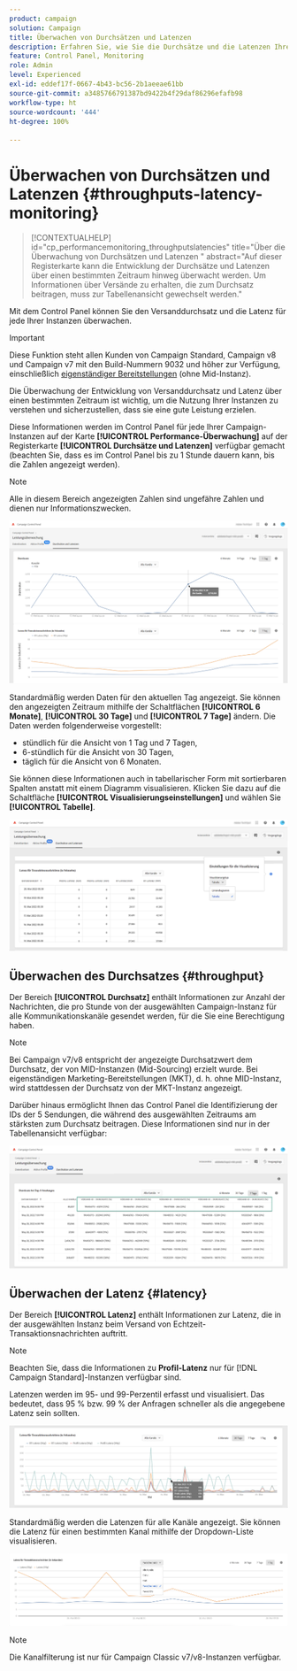 ```yaml
---
product: campaign
solution: Campaign
title: Überwachen von Durchsätzen und Latenzen
description: Erfahren Sie, wie Sie die Durchsätze und die Latenzen Ihrer Campaign-Instanzen im Control Panel überwachen.
feature: Control Panel, Monitoring
role: Admin
level: Experienced
exl-id: eddef17f-0667-4b43-bc56-2b1aeeae61bb
source-git-commit: a3485766791387bd9422b4f29daf86296efafb98
workflow-type: ht
source-wordcount: '444'
ht-degree: 100%

---
```


# Überwachen von Durchsätzen und Latenzen {#throughputs-latency-monitoring}

>[!CONTEXTUALHELP]
>id="cp_performancemonitoring_throughputslatencies"
>title="Über die Überwachung von Durchsätzen und Latenzen "
>abstract="Auf dieser Registerkarte kann die Entwicklung der Durchsätze und Latenzen über einen bestimmten Zeitraum hinweg überwacht werden. Um Informationen über Versände zu erhalten, die zum Durchsatz beitragen, muss zur Tabellenansicht gewechselt werden."

Mit dem Control Panel können Sie den Versanddurchsatz und die Latenz für jede Ihrer Instanzen überwachen.

>[!IMPORTANT]
>
>Diese Funktion steht allen Kunden von Campaign Standard, Campaign v8 und Campaign v7 mit den Build-Nummern 9032 und höher zur Verfügung, einschließlich [eigenständiger Bereitstellungen](https://experienceleague.adobe.com/docs/campaign-classic/using/installing-campaign-classic/deployment-types-/standalone-deployment.html?lang=de) (ohne Mid-Instanz).

Die Überwachung der Entwicklung von Versanddurchsatz und Latenz über einen bestimmten Zeitraum ist wichtig, um die Nutzung Ihrer Instanzen zu verstehen und sicherzustellen, dass sie eine gute Leistung erzielen.

Diese Informationen werden im Control Panel für jede Ihrer Campaign-Instanzen auf der Karte **[!UICONTROL Performance-Überwachung]** auf der Registerkarte **[!UICONTROL Durchsätze und Latenzen]** verfügbar gemacht (beachten Sie, dass es im Control Panel bis zu 1 Stunde dauern kann, bis die Zahlen angezeigt werden).

>[!NOTE]
>
>Alle in diesem Bereich angezeigten Zahlen sind ungefähre Zahlen und dienen nur Informationszwecken.

![](assets/throughput-latencies-overview.png)

Standardmäßig werden Daten für den aktuellen Tag angezeigt. Sie können den angezeigten Zeitraum mithilfe der Schaltflächen **[!UICONTROL 6 Monate]**, **[!UICONTROL 30 Tage]** und **[!UICONTROL 7 Tage]** ändern. Die Daten werden folgenderweise vorgestellt:
* stündlich für die Ansicht von 1 Tag und 7 Tagen,
* 6-stündlich für die Ansicht von 30 Tagen,
* täglich für die Ansicht von 6 Monaten.

Sie können diese Informationen auch in tabellarischer Form mit sortierbaren Spalten anstatt mit einem Diagramm visualisieren. Klicken Sie dazu auf die Schaltfläche **[!UICONTROL Visualisierungseinstellungen]** und wählen Sie **[!UICONTROL Tabelle]**.

![](assets/throughput-latencies-table.png)

## Überwachen des Durchsatzes {#throughput}

Der Bereich **[!UICONTROL Durchsatz]** enthält Informationen zur Anzahl der Nachrichten, die pro Stunde von der ausgewählten Campaign-Instanz für alle Kommunikationskanäle gesendet werden, für die Sie eine Berechtigung haben.

>[!NOTE]
>
>Bei Campaign v7/v8 entspricht der angezeigte Durchsatzwert dem Durchsatz, der von MID-Instanzen (Mid-Sourcing) erzielt wurde. Bei eigenständigen Marketing-Bereitstellungen (MKT), d. h. ohne MID-Instanz, wird stattdessen der Durchsatz von der MKT-Instanz angezeigt.

Darüber hinaus ermöglicht Ihnen das Control Panel die Identifizierung der IDs der 5 Sendungen, die während des ausgewählten Zeitraums am stärksten zum Durchsatz beitragen. Diese Informationen sind nur in der Tabellenansicht verfügbar:

![](assets/throughput-latencies-top5.png)

## Überwachen der Latenz {#latency}

Der Bereich **[!UICONTROL Latenz]** enthält Informationen zur Latenz, die in der ausgewählten Instanz beim Versand von Echtzeit-Transaktionsnachrichten auftritt.

>[!NOTE]
>
>Beachten Sie, dass die Informationen zu **Profil-Latenz** nur für [!DNL Campaign Standard]-Instanzen verfügbar sind.

Latenzen werden im 95- und 99-Perzentil erfasst und visualisiert. Das bedeutet, dass 95 % bzw. 99 % der Anfragen schneller als die angegebene Latenz sein sollten.

![](assets/throughput-latencies-latency.png)

Standardmäßig werden die Latenzen für alle Kanäle angezeigt. Sie können die Latenz für einen bestimmten Kanal mithilfe der Dropdown-Liste visualisieren.

![](assets/throughput-latencies-filter.png)

>[!NOTE]
>
>Die Kanalfilterung ist nur für Campaign Classic v7/v8-Instanzen verfügbar.
